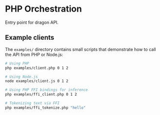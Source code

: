 # PHP Orchestration

Entry point for dragon API.

## Example clients

The `examples/` directory contains small scripts that demonstrate how to call
the API from PHP or Node.js:

```bash
# Using PHP
php examples/client.php 0 1 2

# Using Node.js
node examples/client.js 0 1 2

# Using PHP FFI bindings for inference
php examples/ffi_client.php 0 1 2

# Tokenizing text via FFI
php examples/ffi_tokenize.php "hello"
```

